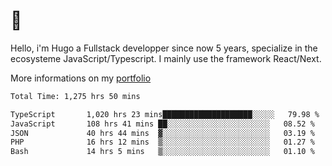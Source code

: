 # 👋 

Hello, i'm Hugo a Fullstack developper since now 5 years, specialize in the ecosysteme JavaScript/Typescript. I mainly use the framework React/Next.

More informations on my [portfolio](https://hcampos.fr)

<!--START_SECTION:waka-->

```txt
Total Time: 1,275 hrs 50 mins

TypeScript       1,020 hrs 23 mins████████████████████░░░░░   79.98 %
JavaScript       108 hrs 41 mins ██░░░░░░░░░░░░░░░░░░░░░░░   08.52 %
JSON             40 hrs 44 mins  ▓░░░░░░░░░░░░░░░░░░░░░░░░   03.19 %
PHP              16 hrs 12 mins  ▒░░░░░░░░░░░░░░░░░░░░░░░░   01.27 %
Bash             14 hrs 5 mins   ▒░░░░░░░░░░░░░░░░░░░░░░░░   01.10 %
```

<!--END_SECTION:waka-->

